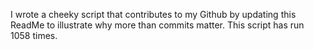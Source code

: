 I wrote a cheeky script that contributes to my Github by updating this ReadMe to illustrate why more than commits matter. This script has run 1058 times.